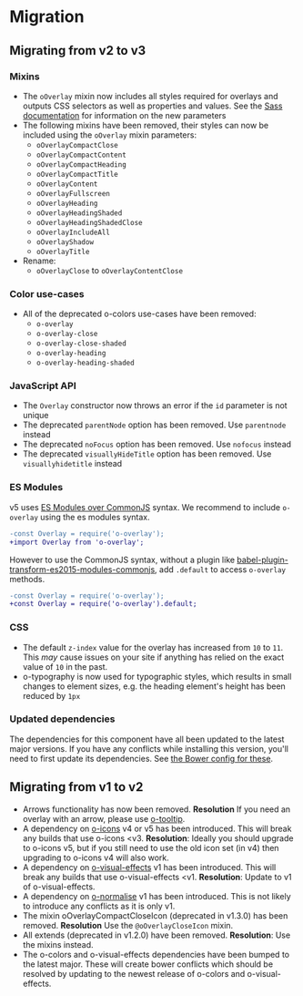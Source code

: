 
# Migration

## Migrating from v2 to v3

### Mixins

- The `oOverlay` mixin now includes all styles required for overlays and outputs CSS selectors as well as properties and values. See the [Sass documentation](README.md#sass) for information on the new parameters
- The following mixins have been removed, their styles can now be included using the `oOverlay` mixin parameters:
  - `oOverlayCompactClose`
  - `oOverlayCompactContent`
  - `oOverlayCompactHeading`
  - `oOverlayCompactTitle`
  - `oOverlayContent`
  - `oOverlayFullscreen`
  - `oOverlayHeading`
  - `oOverlayHeadingShaded`
  - `oOverlayHeadingShadedClose`
  - `oOverlayIncludeAll`
  - `oOverlayShadow`
  - `oOverlayTitle`
- Rename:
  - `oOverlayClose` to `oOverlayContentClose`

### Color use-cases

- All of the deprecated o-colors use-cases have been removed:
  - `o-overlay`
  - `o-overlay-close`
  - `o-overlay-close-shaded`
  - `o-overlay-heading`
  - `o-overlay-heading-shaded`

### JavaScript API

- The `Overlay` constructor now throws an error if the `id` parameter is not unique
- The deprecated `parentNode` option has been removed. Use `parentnode` instead
- The deprecated `noFocus` option has been removed. Use `nofocus` instead
- The deprecated `visuallyHideTitle` option has been removed. Use `visuallyhidetitle` instead

### ES Modules

v5 uses [ES Modules over CommonJS](https://hacks.mozilla.org/2018/03/es-modules-a-cartoon-deep-dive/) syntax. We recommend to include `o-overlay` using the es modules syntax.

```diff
-const Overlay = require('o-overlay');
+import Overlay from 'o-overlay';
```

However to use the CommonJS syntax, without a plugin like [babel-plugin-transform-es2015-modules-commonjs](https://babeljs.io/docs/en/babel-plugin-transform-es2015-modules-commonjs), add `.default` to access `o-overlay` methods.

```diff
-const Overlay = require('o-overlay');
+const Overlay = require('o-overlay').default;
```

### CSS

- The default `z-index` value for the overlay has increased from `10` to `11`. This _may_ cause issues on your site if anything has relied on the exact value of `10` in the past.
- o-typography is now used for typographic styles, which results in small changes to element sizes, e.g. the heading element's height has been reduced by `1px`

### Updated dependencies

The dependencies for this component have all been updated to the latest major versions.
If you have any conflicts while installing this version, you'll need to first update
its dependencies. See [the Bower config for these](./bower.json).

## Migrating from v1 to v2

- Arrows functionality has now been removed. __Resolution__ If you need an overlay with an arrow, please use [o-tooltip](http://github.com/financial-times/o-tooltip).
- A dependency on [o-icons](http://github.com/financial-times/o-icons) v4 or v5 has been introduced. This will break any builds that use o-icons <v3. __Resolution__: Ideally you should upgrade to o-icons v5, but if you still need to use the old icon set (in v4) then upgrading to o-icons v4 will also work.
- A dependency on [o-visual-effects](http://github.com/financial-times/o-visual-effects) v1 has been introduced. This will break any builds that use o-visual-effects <v1. __Resolution__: Update to v1 of o-visual-effects.
- A dependency on [o-normalise](http://github.com/financial-times/o-normalise) v1 has been introduced. This is not likely to introduce any conflicts as it is only v1.
- The mixin oOverlayCompactCloseIcon (deprecated in v1.3.0) has been removed. __Resolution__ Use the `@oOverlayCloseIcon` mixin.
- All extends (deprecated in v1.2.0) have been removed. __Resolution__: Use the mixins instead.
- The o-colors and o-visual-effects dependencies have been bumped to the latest major. These will create bower conflicts which should be resolved by updating to the newest release of o-colors and o-visual-effects.
